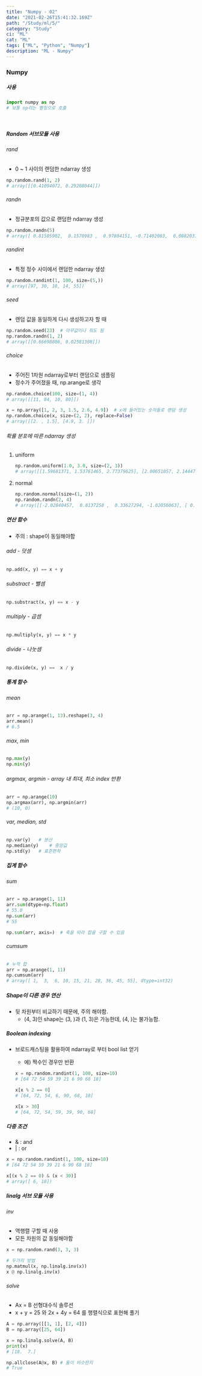 ```yaml
---
title: "Numpy - 02"
date: "2021-02-26T15:41:32.169Z"
path: "/Study/ml/5/"
category: "Study"
ci: "ML"
cat: "ML"
tags: ["ML", "Python", "Numpy"]
description: "ML - Numpy"
---
```




### Numpy

##### 사용

```python
import numpy as np
# 보통 np라는 별칭으로 호출
```

<br />

##### Random 서브모듈 사용

###### rand

* 0 ~ 1 사이의 랜덤한 ndarray 생성

```python
np.random.rand(1, 2)
# array([[0.41094072, 0.29208044]])
```



###### randn

* 정규분포의 값으로 랜덤한 ndarray 생성

```python
np.random.randn(5)
# array([ 0.81505902,  0.1570983 ,  0.97804151, -0.71402083,  0.0882037 ])
```



###### randint

* 특정 정수 사이에서 랜덤한 ndarray 생성

```python
np.random.randint(1, 100, size=(5,))
# array([97, 30, 18, 14, 55])
```



###### seed

* 랜덤 값을 동일하게 다시 생성하고자 할 때

```python
np.random.seed(23)	# 아무값이나 줘도 됨
np.random.randn(1, 2)
# array([[0.66698806, 0.02581308]])
```



###### choice

* 주어진 1차원 ndarray로부터 랜덤으로 샘플링
* 정수가 주어졌을 때, np.arange로 생각

```python
np.random.choice(100, size=(1, 4))
# array([[11, 84, 10, 80]])

x = np.array([1, 2, 3, 1.5, 2.6, 4.9])	# x에 들어있는 숫자들로 랜덤 생성
np.random.choice(x, size=(2, 2), replace=False)
# array([[2. , 1.5], [4.9, 3. ]])
```



###### 확률 분포에 따른 ndarray 생성

1. uniform

   ```python
   np.random.uniform(1.0, 3.0, size=(2, 3))
   # array([[1.59681371, 1.53761465, 2.77379625], [2.00651057, 2.14447524, 1.68483916]])
   ```

2. normal

   ```python
   np.random.normal(size=(1, 2))
   np.random.randn(2, 4)
   # array([[-2.02840457,  0.8137258 ,  0.33627294, -1.02056063], [ 0.09155003,  3.08886513,  0.48954752, -1.00011911]])
   ```

   



##### 연산 함수

* 주의 : shape이 동일해야함

###### add - 덧셈

```python
np.add(x, y) ==	x + y
```



###### substract - 뺄셈

```python
np.substract(x, y) == x - y
```



###### multiply - 곱셈

```python
np.multiply(x, y) == x * y
```



###### divide - 나눗셈

```python
np.divide(x, y) ==	x / y
```



##### 통계 함수

###### mean

```python
arr = np.arange(1, 13).reshape(3, 4)
arr.mean()
# 6.5
```



###### max, min

```python
np.max(y)
np.min(y)
```



###### argmax, argmin - array 내 최대, 최소 index 반환

```python
arr = np.arange(10)
np.argmax(arr), np.argmin(arr)
# (10, 0)
```



###### var, median, std

```python
np.var(y)	# 분산
np.median(y)	# 중앙값
np.std(y)	# 표준편차
```





##### 집계 함수

###### sum

```python
arr = np.arange(1, 11)
arr.sum(dtype=np.float)
# 55.0
np.sum(arr)
# 55

np.sum(arr, axis=)	# 축을 따라 합을 구할 수 있음
```



###### cumsum

```python
# 누적 합
arr = np.arange(1, 11)
np.cumsum(arr)
# array([ 1,  3,  6, 10, 15, 21, 28, 36, 45, 55], dtype=int32)
```



##### Shape이 다른 경우 연산

* 뒷 차원부터 비교하기 때문에, 주의 해야함.
  - (4, 3)인 shape는 (3, )과 (1, 3)은 가능한데, (4, )는 불가능함.



##### Boolean indexing

* 브로드캐스팅을 활용하여 ndarray로 부터 bool list 얻기

  - 예) 짝수인 경우만 반환

  ```python
  x = np.random.randint(1, 100, size=10)
  # [64 72 54 59 39 21 6 90 68 18]
  
  x[x % 2 == 0]
  # [64, 72, 54, 6, 90, 68, 18]
  
  x[x > 30]
  # [64, 72, 54, 59, 39, 90, 68]
  ```

  



##### 다중 조건

* & : and
* | : or

```python
x = np.random.randint(1, 100, size=10)
# [64 72 54 59 39 21 6 90 68 18]

x[(x % 2 == 0) & (x < 30)]
# array([ 6, 18])
```





##### linalg 서브 모듈 사용

###### inv

* 역행렬 구할 때 사용
* 모든 차원의 값 동일해야함

```python
x = np.random.rand(3, 3, 3)

# 두가지 방법
np.matmul(x, np.linalg.inv(x))
x @ np.linalg.inv(x)
```



###### solve

* Ax = B 선형대수식 솔루션
* x + y = 25 와 2x + 4y = 64 를 행렬식으로 표현해 풀기

```python
A = np.array([[1, 1], [2, 4]])
B = np.array([25, 64])

x = np.linalg.solve(A, B)
print(x)
# [18.  7.]

np.allclose(A@x, B)	# 둘이 비슷한지
# True
```









